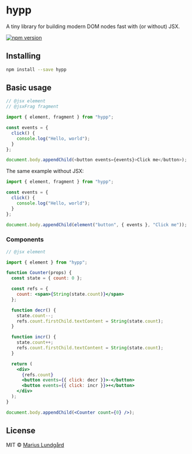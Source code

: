 # hypp

A tiny library for building modern DOM nodes fast with (or without) JSX.

[![npm version](https://img.shields.io/npm/v/hypp.svg?style=flat-square)](http://browsenpm.org/package/hypp)

## Installing

```sh
npm install --save hypp
```

## Basic usage

```js
// @jsx element
// @jsxFrag fragment

import { element, fragment } from "hypp";

const events = {
  click() {
    console.log("Hello, world");
  }
};

document.body.appendChild(<button events={events}>Click me</button>);
```

The same example without JSX:

```js
import { element, fragment } from "hypp";

const events = {
  click() {
    console.log("Hello, world");
  }
};

document.body.appendChild(element("button", { events }, "Click me"));
```

### Components

```jsx
// @jsx element

import { element } from "hypp";

function Counter(props) {
  const state = { count: 0 };

  const refs = {
    count: <span>{String(state.count)}</span>
  };

  function decr() {
    state.count--;
    refs.count.firstChild.textContent = String(state.count);
  }

  function incr() {
    state.count++;
    refs.count.firstChild.textContent = String(state.count);
  }

  return (
    <div>
      {refs.count}
      <button events={{ click: decr }}>-</button>
      <button events={{ click: incr }}>+</button>
    </div>
  );
}

document.body.appendChild(<Counter count={0} />);
```

## License

MIT © [Marius Lundgård](https://mariuslundgard.com/)
